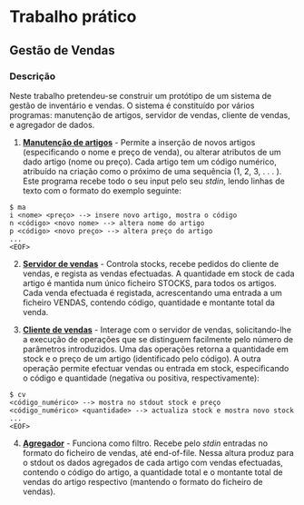 # Trabalho prático
## Gestão de Vendas

### Descrição
Neste trabalho pretendeu-se construir um protótipo de um sistema de gestão de inventário e vendas. O sistema é constituído por vários programas: manutenção de artigos, servidor de vendas, cliente de vendas, e agregador de dados.

1. [**Manutenção de artigos**](ma.c) - Permite a inserção de novos artigos (especificando o nome e preço de venda), ou alterar atributos de um dado artigo (nome ou preço). Cada artigo tem um código numérico, atribuído na criação como o próximo de uma sequência (1, 2, 3, . . . ). Este programa recebe todo o seu input pelo seu *stdin*, lendo linhas de texto com o formato do exemplo seguinte:
```
$ ma
i <nome> <preço> --> insere novo artigo, mostra o código
n <código> <novo nome> --> altera nome do artigo
p <código> <novo preço> --> altera preço do artigo
...
<EOF>
```

2. [**Servidor de vendas**](sv.c) - Controla stocks, recebe pedidos do cliente de vendas, e regista as vendas efectuadas. A quantidade em stock de cada artigo é mantida num único ficheiro STOCKS, para todos os artigos. Cada venda efectuada é registada, acrescentando uma entrada a um ficheiro VENDAS, contendo código, quantidade e montante total da venda.

3. [**Cliente de vendas**](cv.c) - Interage com o servidor de vendas, solicitando-lhe a execução de operações que se distinguem facilmente pelo número de parâmetros introduzidos. Uma das operações retorna a quantidade em stock e o preço de um artigo (identificado pelo código). A outra operação permite efectuar vendas ou entrada em stock, especificando o código e quantidade (negativa ou positiva, respectivamente):
```
$ cv
<código_numérico> --> mostra no stdout stock e preço
<código_numérico> <quantidade> --> actualiza stock e mostra novo stock
...
<EOF>
```

4. [**Agregador**](ag.c) - Funciona como filtro. Recebe pelo *stdin* entradas no formato do ficheiro de vendas, até end-of-file. Nessa altura produz para o stdout os dados agregados de cada artigo com vendas efectuadas, contendo o código do artigo, a quantidade total e o montante total de vendas do artigo respectivo (mantendo o formato do ficheiro de vendas).